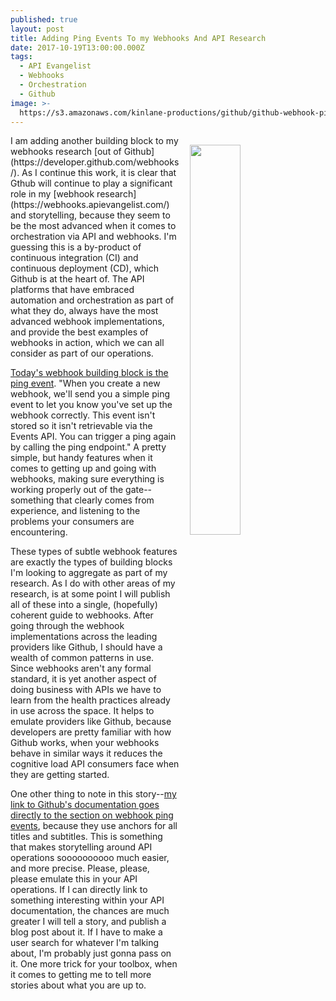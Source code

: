 ```yaml
---
published: true
layout: post
title: Adding Ping Events To my Webhooks And API Research
date: 2017-10-19T13:00:00.000Z
tags:
  - API Evangelist
  - Webhooks
  - Orchestration
  - Github
image: >-
  https://s3.amazonaws.com/kinlane-productions/github/github-webhook-ping-events.png
---
```

<p><img src="https://s3.amazonaws.com/kinlane-productions/github/github-webhook-ping-events.png" align="right" width="40%" style="padding: 15px;" /></p>I am adding another building block to my webhooks research [out of Github](https://developer.github.com/webhooks/). As I continue this work, it is clear that Gthub will continue to play a significant role in my [webhook research](https://webhooks.apievangelist.com/) and storytelling, because they seem to be the most advanced when it comes to orchestration via API and webhooks. I'm guessing this is a by-product of continuous integration (CI) and continuous deployment (CD), which Github is at the heart of. The API platforms that have embraced automation and orchestration as part of what they do, always have the most advanced webhook implementations, and provide the best examples of webhooks in action, which we can all consider as part of our operations.

[Today's webhook building block is the ping event](https://developer.github.com/webhooks/#ping-event). "When you create a new webhook, we'll send you a simple ping event to let you know you've set up the webhook correctly. This event isn't stored so it isn't retrievable via the Events API. You can trigger a ping again by calling the ping endpoint." A pretty simple, but handy features when it comes to getting up and going with webhooks, making sure everything is working properly out of the gate--something that clearly comes from experience, and listening to the problems your consumers are encountering.

These types of subtle webhook features are exactly the types of building blocks I'm looking to aggregate as part of my research. As I do with other areas of my research, is at some point I will publish all of these into a single, (hopefully) coherent guide to webhooks. After going through the webhook implementations across the leading providers like Github, I should have a wealth of common patterns in use. Since webhooks aren't any formal standard, it is yet another aspect of doing business with APIs we have to learn from the health practices already in use across the space. It helps to emulate providers like Github, because developers are pretty familiar with how Github works, when your webhooks behave in similar ways it reduces the cognitive load API consumers face when they are getting started.

One other thing to note in this story--[my link to Github's documentation goes directly to the section on webhook ping events](https://developer.github.com/webhooks/#ping-event), because they use anchors for all titles and subtitles. This is something that makes storytelling around API operations soooooooooo much easier, and more precise. Please, please, please emulate this in your API operations. If I can directly link to something interesting within your API documentation, the chances are much greater I will tell a story, and publish a blog post about it. If I have to make a user search for whatever I'm talking about, I'm probably just gonna pass on it. One more trick for your toolbox, when it comes to getting me to tell more stories about what you are up to.
